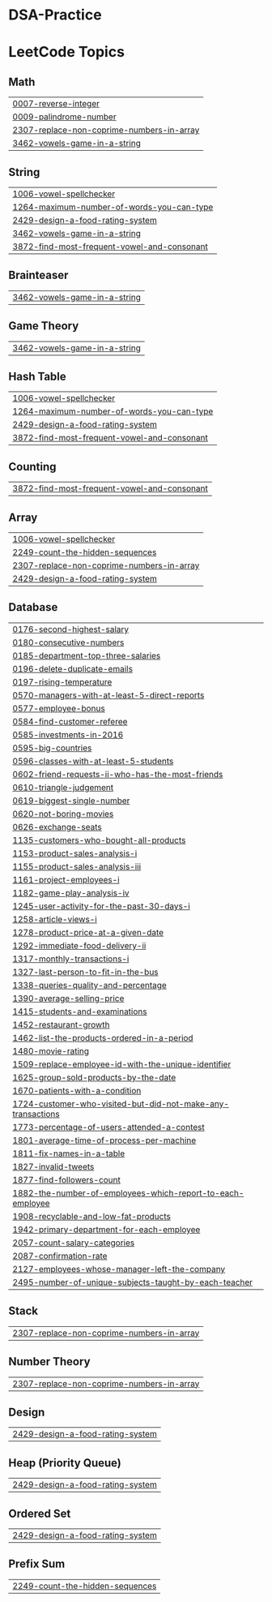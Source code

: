 # DSA-Practice

<!---LeetCode Topics Start-->
# LeetCode Topics
## Math
|  |
| ------- |
| [0007-reverse-integer](https://github.com/ujjwaljain15/DSA-Practice/tree/master/0007-reverse-integer) |
| [0009-palindrome-number](https://github.com/ujjwaljain15/DSA-Practice/tree/master/0009-palindrome-number) |
| [2307-replace-non-coprime-numbers-in-array](https://github.com/ujjwaljain15/DSA-Practice/tree/master/2307-replace-non-coprime-numbers-in-array) |
| [3462-vowels-game-in-a-string](https://github.com/ujjwaljain15/DSA-Practice/tree/master/3462-vowels-game-in-a-string) |
## String
|  |
| ------- |
| [1006-vowel-spellchecker](https://github.com/ujjwaljain15/DSA-Practice/tree/master/1006-vowel-spellchecker) |
| [1264-maximum-number-of-words-you-can-type](https://github.com/ujjwaljain15/DSA-Practice/tree/master/1264-maximum-number-of-words-you-can-type) |
| [2429-design-a-food-rating-system](https://github.com/ujjwaljain15/DSA-Practice/tree/master/2429-design-a-food-rating-system) |
| [3462-vowels-game-in-a-string](https://github.com/ujjwaljain15/DSA-Practice/tree/master/3462-vowels-game-in-a-string) |
| [3872-find-most-frequent-vowel-and-consonant](https://github.com/ujjwaljain15/DSA-Practice/tree/master/3872-find-most-frequent-vowel-and-consonant) |
## Brainteaser
|  |
| ------- |
| [3462-vowels-game-in-a-string](https://github.com/ujjwaljain15/DSA-Practice/tree/master/3462-vowels-game-in-a-string) |
## Game Theory
|  |
| ------- |
| [3462-vowels-game-in-a-string](https://github.com/ujjwaljain15/DSA-Practice/tree/master/3462-vowels-game-in-a-string) |
## Hash Table
|  |
| ------- |
| [1006-vowel-spellchecker](https://github.com/ujjwaljain15/DSA-Practice/tree/master/1006-vowel-spellchecker) |
| [1264-maximum-number-of-words-you-can-type](https://github.com/ujjwaljain15/DSA-Practice/tree/master/1264-maximum-number-of-words-you-can-type) |
| [2429-design-a-food-rating-system](https://github.com/ujjwaljain15/DSA-Practice/tree/master/2429-design-a-food-rating-system) |
| [3872-find-most-frequent-vowel-and-consonant](https://github.com/ujjwaljain15/DSA-Practice/tree/master/3872-find-most-frequent-vowel-and-consonant) |
## Counting
|  |
| ------- |
| [3872-find-most-frequent-vowel-and-consonant](https://github.com/ujjwaljain15/DSA-Practice/tree/master/3872-find-most-frequent-vowel-and-consonant) |
## Array
|  |
| ------- |
| [1006-vowel-spellchecker](https://github.com/ujjwaljain15/DSA-Practice/tree/master/1006-vowel-spellchecker) |
| [2249-count-the-hidden-sequences](https://github.com/ujjwaljain15/DSA-Practice/tree/master/2249-count-the-hidden-sequences) |
| [2307-replace-non-coprime-numbers-in-array](https://github.com/ujjwaljain15/DSA-Practice/tree/master/2307-replace-non-coprime-numbers-in-array) |
| [2429-design-a-food-rating-system](https://github.com/ujjwaljain15/DSA-Practice/tree/master/2429-design-a-food-rating-system) |
## Database
|  |
| ------- |
| [0176-second-highest-salary](https://github.com/ujjwaljain15/DSA-Practice/tree/master/0176-second-highest-salary) |
| [0180-consecutive-numbers](https://github.com/ujjwaljain15/DSA-Practice/tree/master/0180-consecutive-numbers) |
| [0185-department-top-three-salaries](https://github.com/ujjwaljain15/DSA-Practice/tree/master/0185-department-top-three-salaries) |
| [0196-delete-duplicate-emails](https://github.com/ujjwaljain15/DSA-Practice/tree/master/0196-delete-duplicate-emails) |
| [0197-rising-temperature](https://github.com/ujjwaljain15/DSA-Practice/tree/master/0197-rising-temperature) |
| [0570-managers-with-at-least-5-direct-reports](https://github.com/ujjwaljain15/DSA-Practice/tree/master/0570-managers-with-at-least-5-direct-reports) |
| [0577-employee-bonus](https://github.com/ujjwaljain15/DSA-Practice/tree/master/0577-employee-bonus) |
| [0584-find-customer-referee](https://github.com/ujjwaljain15/DSA-Practice/tree/master/0584-find-customer-referee) |
| [0585-investments-in-2016](https://github.com/ujjwaljain15/DSA-Practice/tree/master/0585-investments-in-2016) |
| [0595-big-countries](https://github.com/ujjwaljain15/DSA-Practice/tree/master/0595-big-countries) |
| [0596-classes-with-at-least-5-students](https://github.com/ujjwaljain15/DSA-Practice/tree/master/0596-classes-with-at-least-5-students) |
| [0602-friend-requests-ii-who-has-the-most-friends](https://github.com/ujjwaljain15/DSA-Practice/tree/master/0602-friend-requests-ii-who-has-the-most-friends) |
| [0610-triangle-judgement](https://github.com/ujjwaljain15/DSA-Practice/tree/master/0610-triangle-judgement) |
| [0619-biggest-single-number](https://github.com/ujjwaljain15/DSA-Practice/tree/master/0619-biggest-single-number) |
| [0620-not-boring-movies](https://github.com/ujjwaljain15/DSA-Practice/tree/master/0620-not-boring-movies) |
| [0626-exchange-seats](https://github.com/ujjwaljain15/DSA-Practice/tree/master/0626-exchange-seats) |
| [1135-customers-who-bought-all-products](https://github.com/ujjwaljain15/DSA-Practice/tree/master/1135-customers-who-bought-all-products) |
| [1153-product-sales-analysis-i](https://github.com/ujjwaljain15/DSA-Practice/tree/master/1153-product-sales-analysis-i) |
| [1155-product-sales-analysis-iii](https://github.com/ujjwaljain15/DSA-Practice/tree/master/1155-product-sales-analysis-iii) |
| [1161-project-employees-i](https://github.com/ujjwaljain15/DSA-Practice/tree/master/1161-project-employees-i) |
| [1182-game-play-analysis-iv](https://github.com/ujjwaljain15/DSA-Practice/tree/master/1182-game-play-analysis-iv) |
| [1245-user-activity-for-the-past-30-days-i](https://github.com/ujjwaljain15/DSA-Practice/tree/master/1245-user-activity-for-the-past-30-days-i) |
| [1258-article-views-i](https://github.com/ujjwaljain15/DSA-Practice/tree/master/1258-article-views-i) |
| [1278-product-price-at-a-given-date](https://github.com/ujjwaljain15/DSA-Practice/tree/master/1278-product-price-at-a-given-date) |
| [1292-immediate-food-delivery-ii](https://github.com/ujjwaljain15/DSA-Practice/tree/master/1292-immediate-food-delivery-ii) |
| [1317-monthly-transactions-i](https://github.com/ujjwaljain15/DSA-Practice/tree/master/1317-monthly-transactions-i) |
| [1327-last-person-to-fit-in-the-bus](https://github.com/ujjwaljain15/DSA-Practice/tree/master/1327-last-person-to-fit-in-the-bus) |
| [1338-queries-quality-and-percentage](https://github.com/ujjwaljain15/DSA-Practice/tree/master/1338-queries-quality-and-percentage) |
| [1390-average-selling-price](https://github.com/ujjwaljain15/DSA-Practice/tree/master/1390-average-selling-price) |
| [1415-students-and-examinations](https://github.com/ujjwaljain15/DSA-Practice/tree/master/1415-students-and-examinations) |
| [1452-restaurant-growth](https://github.com/ujjwaljain15/DSA-Practice/tree/master/1452-restaurant-growth) |
| [1462-list-the-products-ordered-in-a-period](https://github.com/ujjwaljain15/DSA-Practice/tree/master/1462-list-the-products-ordered-in-a-period) |
| [1480-movie-rating](https://github.com/ujjwaljain15/DSA-Practice/tree/master/1480-movie-rating) |
| [1509-replace-employee-id-with-the-unique-identifier](https://github.com/ujjwaljain15/DSA-Practice/tree/master/1509-replace-employee-id-with-the-unique-identifier) |
| [1625-group-sold-products-by-the-date](https://github.com/ujjwaljain15/DSA-Practice/tree/master/1625-group-sold-products-by-the-date) |
| [1670-patients-with-a-condition](https://github.com/ujjwaljain15/DSA-Practice/tree/master/1670-patients-with-a-condition) |
| [1724-customer-who-visited-but-did-not-make-any-transactions](https://github.com/ujjwaljain15/DSA-Practice/tree/master/1724-customer-who-visited-but-did-not-make-any-transactions) |
| [1773-percentage-of-users-attended-a-contest](https://github.com/ujjwaljain15/DSA-Practice/tree/master/1773-percentage-of-users-attended-a-contest) |
| [1801-average-time-of-process-per-machine](https://github.com/ujjwaljain15/DSA-Practice/tree/master/1801-average-time-of-process-per-machine) |
| [1811-fix-names-in-a-table](https://github.com/ujjwaljain15/DSA-Practice/tree/master/1811-fix-names-in-a-table) |
| [1827-invalid-tweets](https://github.com/ujjwaljain15/DSA-Practice/tree/master/1827-invalid-tweets) |
| [1877-find-followers-count](https://github.com/ujjwaljain15/DSA-Practice/tree/master/1877-find-followers-count) |
| [1882-the-number-of-employees-which-report-to-each-employee](https://github.com/ujjwaljain15/DSA-Practice/tree/master/1882-the-number-of-employees-which-report-to-each-employee) |
| [1908-recyclable-and-low-fat-products](https://github.com/ujjwaljain15/DSA-Practice/tree/master/1908-recyclable-and-low-fat-products) |
| [1942-primary-department-for-each-employee](https://github.com/ujjwaljain15/DSA-Practice/tree/master/1942-primary-department-for-each-employee) |
| [2057-count-salary-categories](https://github.com/ujjwaljain15/DSA-Practice/tree/master/2057-count-salary-categories) |
| [2087-confirmation-rate](https://github.com/ujjwaljain15/DSA-Practice/tree/master/2087-confirmation-rate) |
| [2127-employees-whose-manager-left-the-company](https://github.com/ujjwaljain15/DSA-Practice/tree/master/2127-employees-whose-manager-left-the-company) |
| [2495-number-of-unique-subjects-taught-by-each-teacher](https://github.com/ujjwaljain15/DSA-Practice/tree/master/2495-number-of-unique-subjects-taught-by-each-teacher) |
## Stack
|  |
| ------- |
| [2307-replace-non-coprime-numbers-in-array](https://github.com/ujjwaljain15/DSA-Practice/tree/master/2307-replace-non-coprime-numbers-in-array) |
## Number Theory
|  |
| ------- |
| [2307-replace-non-coprime-numbers-in-array](https://github.com/ujjwaljain15/DSA-Practice/tree/master/2307-replace-non-coprime-numbers-in-array) |
## Design
|  |
| ------- |
| [2429-design-a-food-rating-system](https://github.com/ujjwaljain15/DSA-Practice/tree/master/2429-design-a-food-rating-system) |
## Heap (Priority Queue)
|  |
| ------- |
| [2429-design-a-food-rating-system](https://github.com/ujjwaljain15/DSA-Practice/tree/master/2429-design-a-food-rating-system) |
## Ordered Set
|  |
| ------- |
| [2429-design-a-food-rating-system](https://github.com/ujjwaljain15/DSA-Practice/tree/master/2429-design-a-food-rating-system) |
## Prefix Sum
|  |
| ------- |
| [2249-count-the-hidden-sequences](https://github.com/ujjwaljain15/DSA-Practice/tree/master/2249-count-the-hidden-sequences) |
<!---LeetCode Topics End-->